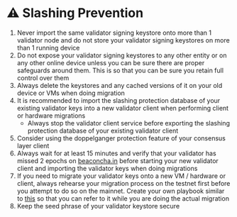 # ⚠️ Slashing Prevention

1. Never import the same validator signing keystore onto more than 1 validator node and do not store your validator signing keystores on more than 1 running device
2. Do not expose your validator signing keystores to any other entity or on any other online device unless you can be sure there are proper safeguards around them. This is so that you can be sure you retain full control over them
3. Always delete the keystores and any cached versions of it on your old device or VMs when doing migration
4. It is recommended to import the slashing protection database of your existing validator keys into a new validator client when performing client or hardware migrations
   * Always stop the validator client service before exporting the slashing protection database of your existing validator client
5. Consider using the doppelganger protection feature of your consensus layer client
6. Always wait for at least 15 minutes and verify that your validator has missed 2 epochs on [beaconcha.in](https://beaconcha.in/) before starting your new validator client and importing the validator keys when doing migrations
7. If you need to migrate your validator keys onto a new VM / hardware or client, always rehearse your migration process on the testnet first before you attempt to do so on the mainnet. Create your own playbook similar to [this](https://hackmd.io/0fAqTy8iSIKViJO5HOf3Nw) so that you can refer to it while you are doing the actual migration
8. Keep the seed phrase of your validator keystore secure
